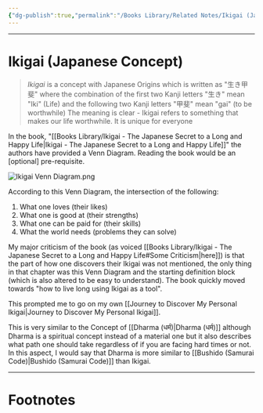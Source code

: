 ```yaml
---
{"dg-publish":true,"permalink":"/Books Library/Related Notes/Ikigai (Japanese Concept)/","tags":["WorldCulture","Philosophy"]}
---
```



---
# Ikigai (Japanese Concept)
> *Ikigai* is a concept with Japanese Origins which is written as "生き甲斐" where the combination of the first two Kanji letters "生き" mean "Iki" (Life) and the following two Kanji letters "甲斐" mean "gai" (to be worthwhile) 
> The meaning is clear - Ikigai refers to something that makes our life worthwhile. It is unique for everyone

In the book, "[[Books Library/Ikigai - The Japanese Secret to a Long and Happy Life\|Ikigai - The Japanese Secret to a Long and Happy Life]]" the authors have provided a Venn Diagram. Reading the book would be an \[optional\] pre-requisite.

![Ikigai Venn Diagram.png](/img/user/Vaulted%20Images/Ikigai%20Venn%20Diagram.png)

According to this Venn Diagram, the intersection of the following:
1. What one loves (their likes)
2. What one is good at (their strengths) 
3. What one can be paid for (their skills)
4. What the world needs (problems they can solve)

My major criticism of the book (as voiced [[Books Library/Ikigai - The Japanese Secret to a Long and Happy Life#Some Criticism\|here]]) is that the part of how one discovers their Ikigai was not mentioned, the only thing in that chapter was this Venn Diagram and the starting definition block (which is also altered to be easy to understand). The book quickly moved towards "how to live long using Ikigai as a tool".

This prompted me to go on my own [[Journey to Discover My Personal Ikigai\|Journey to Discover My Personal Ikigai]].

This is very similar to the Concept of [[Dharma (धर्म)\|Dharma (धर्म)]] although Dharma is a spiritual concept instead of a material one but it also describes what path one should take regardless of if you are facing hard times or not. In this aspect, I would say that Dharma is more similar to [[Bushido (Samurai Code)\|Bushido (Samurai Code)]] than Ikigai.

---
# Footnotes